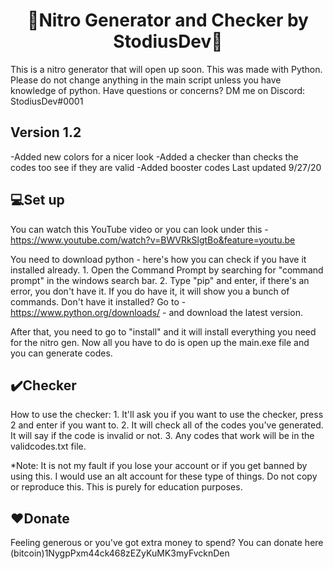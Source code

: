 <h1 align="center">🌟Nitro Generator and Checker by StodiusDev🌟</h1>
This is a nitro generator that will open up soon. This was made with Python. Please do not change anything in the main script unless you have knowledge of python. Have questions or concerns? DM me on Discord: StodiusDev#0001

<h2>Version 1.2</h2>
-Added new colors for a nicer look
-Added a checker than checks the codes too see if they are valid
-Added booster codes
Last updated 9/27/20

<h2>💻Set up</h2>

You can watch this YouTube video or you can look under this - https://www.youtube.com/watch?v=BWVRkSlgtBo&feature=youtu.be

You need to download python - here's how you can check if you have it installed already.
    1. Open the Command Prompt by searching for "command prompt" in the windows search bar.
    2. Type "pip" and enter, if there's an error, you don't have it. If you do have it, it will show you a bunch of commands.
Don't have it installed? Go to - https://www.python.org/downloads/ - and download the latest version.

After that, you need to go to "install" and it will install everything you need for the nitro gen.
Now all you have to do is open up the main.exe file and you can generate codes.

<h2>✔️Checker</h2>
How to use the checker:
1. It'll ask you if you want to use the checker, press 2 and enter if you want to.
2. It will check all of the codes you've generated. It will say if the code is invalid or not.
3. Any codes that work will be in the validcodes.txt file.

*Note: It is not my fault if you lose your account or if you get banned by using this. I would use an alt account for these type of things. Do not copy or reproduce this. This is purely for education purposes.

<h2>❤️Donate</h2>
Feeling generous or you've got extra money to spend? You can donate here (bitcoin)1NygpPxm44ck468zEZyKuMK3myFvcknDen
